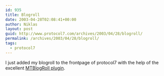 ```yaml
---
id: 935
title: Blogroll
date: 2003-04-28T02:08:41+00:00
author: Niklas
layout: post
guid: http://www.protocol7.com/archives/2003/04/28/blogroll/
permalink: /archives/2003/04/28/blogroll/
tags:
  - protocol7
---
```

<div class='microid-294d40229d5fbf68771a610e659080d0e13181e6'>
  <p>
    I just added my blogroll to the frontpage of protocol7 with the help of the excellent <a href="http://eekeek.org/perl/mt-plugins/blogroll.pl">MTBlogRoll plugin</a>.
  </p>
</div>